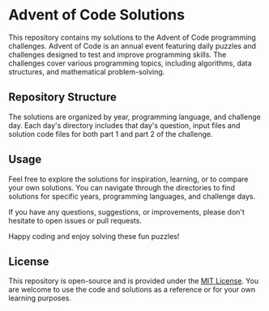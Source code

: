 # Advent of Code Solutions

This repository contains my solutions to the Advent of Code programming challenges. Advent of Code is an annual event featuring daily puzzles and challenges designed to test and improve programming skills. The challenges cover various programming topics, including algorithms, data structures, and mathematical problem-solving.

## Repository Structure

The solutions are organized by year, programming language, and challenge day. Each day's directory includes that day's question, input files and solution code files for both part 1 and part 2 of the challenge.

## Usage

Feel free to explore the solutions for inspiration, learning, or to compare your own solutions. You can navigate through the directories to find solutions for specific years, programming languages, and challenge days.

If you have any questions, suggestions, or improvements, please don't hesitate to open issues or pull requests.

Happy coding and enjoy solving these fun puzzles!

## License

This repository is open-source and is provided under the [MIT License](LICENSE). You are welcome to use the code and solutions as a reference or for your own learning purposes.
